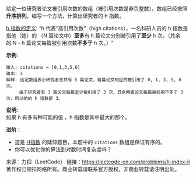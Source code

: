 给定一位研究者论文被引用次数的数组（被引用次数是非负整数），数组已经按照**升序排列**。编写一个方法，计算出研究者的 h 指数。

[h 指数的定义](https://baike.baidu.com/item/h-index/3991452?fr=aladdin): “h 代表“高引用次数”（high citations），一名科研人员的 h 指数是指他（她）的 （N 篇论文中）**至多**有 h 篇论文分别被引用了**至少** h 次。（其余的 N - h 篇论文每篇被引用次数**不多于** h 次。）"

**示例:**
```
输入: citations = [0,1,3,5,6]
输出: 3 
解释: 给定数组表示研究者总共有 5 篇论文，每篇论文相应的被引用了 0, 1, 3, 5, 6 次。
     由于研究者有 3 篇论文每篇至少被引用了 3 次，其余两篇论文每篇被引用不多于 3 次，所以她的 h 指数是 3。
```

**说明:**  
如果 h 有多有种可能的值 ，h 指数是其中最大的那个。

**进阶：**

* 这是 [H指数](https://leetcode-cn.com/problems/h-index/) 的延伸题目，本题中的 ```citations``` 数组是保证有序的。
* 你可以优化你的算法到对数时间复杂度吗？

来源：力扣（LeetCode）
链接：https://leetcode-cn.com/problems/h-index-ii
著作权归领扣网络所有。商业转载请联系官方授权，非商业转载请注明出处。
